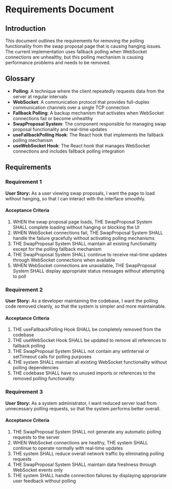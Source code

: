 # Requirements Document

## Introduction

This document outlines the requirements for removing the polling functionality from the swap proposal page that is causing hanging issues. The current implementation uses fallback polling when WebSocket connections are unhealthy, but this polling mechanism is causing performance problems and needs to be removed.

## Glossary

- **Polling**: A technique where the client repeatedly requests data from the server at regular intervals
- **WebSocket**: A communication protocol that provides full-duplex communication channels over a single TCP connection
- **Fallback Polling**: A backup mechanism that activates when WebSocket connections fail or become unhealthy
- **SwapProposal System**: The component responsible for managing swap proposal functionality and real-time updates
- **useFallbackPolling Hook**: The React hook that implements the fallback polling mechanism
- **useWebSocket Hook**: The React hook that manages WebSocket connections and includes fallback polling integration

## Requirements

### Requirement 1

**User Story:** As a user viewing swap proposals, I want the page to load without hanging, so that I can interact with the interface smoothly.

#### Acceptance Criteria

1. WHEN the swap proposal page loads, THE SwapProposal System SHALL complete loading without hanging or blocking the UI
2. WHEN WebSocket connections fail, THE SwapProposal System SHALL handle the failure gracefully without activating polling mechanisms
3. THE SwapProposal System SHALL maintain all existing functionality except for the polling fallback mechanism
4. THE SwapProposal System SHALL continue to receive real-time updates through WebSocket connections when available
5. WHEN WebSocket connections are unavailable, THE SwapProposal System SHALL display appropriate status messages without attempting to poll

### Requirement 2

**User Story:** As a developer maintaining the codebase, I want the polling code removed cleanly, so that the system is simpler and more maintainable.

#### Acceptance Criteria

1. THE useFallbackPolling Hook SHALL be completely removed from the codebase
2. THE useWebSocket Hook SHALL be updated to remove all references to fallback polling
3. THE SwapProposal System SHALL not contain any setInterval or setTimeout calls for polling purposes
4. THE system SHALL maintain all existing WebSocket functionality without polling dependencies
5. THE codebase SHALL have no unused imports or references to the removed polling functionality

### Requirement 3

**User Story:** As a system administrator, I want reduced server load from unnecessary polling requests, so that the system performs better overall.

#### Acceptance Criteria

1. THE SwapProposal System SHALL not generate any automatic polling requests to the server
2. WHEN WebSocket connections are healthy, THE system SHALL continue to operate normally with real-time updates
3. THE system SHALL reduce overall network traffic by eliminating polling requests
4. THE SwapProposal System SHALL maintain data freshness through WebSocket events only
5. THE system SHALL handle connection failures by displaying appropriate user feedback without polling